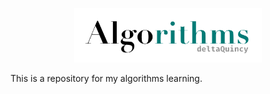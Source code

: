 <p align="center"><img src="https://github.com/deltaquincy/algorithms/raw/master/images/logo.png" alt="algorithms project logo" width="300"></p>

This is a repository for my algorithms learning.
